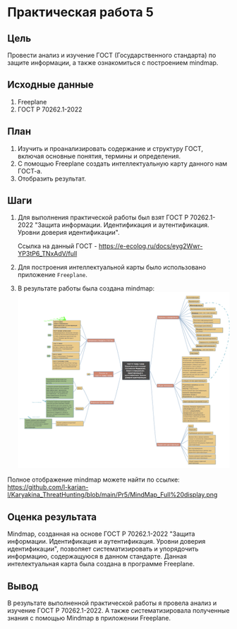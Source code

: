 # Практическая работа 5

## Цель

Провести анализ и изучение ГОСТ (Государственного стандарта) по защите информации, а также ознакомиться с построением mindmap.

## Исходные данные

1. Freeplane
2. ГОСТ Р 70262.1-2022

## План

1. Изучить и проанализировать содержание и структуру ГОСТ, включая основные понятия, термины и определения.
2. С помощью Freeplane создать интеллектуальную карту данного нам ГОСТ-а. 
3. Отобразить результат. 

## Шаги

1. Для выполнения практической работы был взят ГОСТ Р 70262.1-2022 "Защита информации. Идентификация и аутентификация. Уровни доверия идентификации".
 
    Ссылка на данный ГОСТ - https://e-ecolog.ru/docs/eyg2Wwr-YP3tP6_TNxAdV/full
    
2. Для построения интеллектуальной карты было использовано приложение `Freeplane`.
3. В результате работы была создана mindmap:
![mindmap](https://github.com/l-karian-l/Karyakina_ThreatHunting/blob/main/Pr5/MindMap.png)

Полное отображение mindmap можете найти по ссылке: https://github.com/l-karian-l/Karyakina_ThreatHunting/blob/main/Pr5/MindMap_Full%20display.png

## Оценка результата

Mindmap, созданная на основе ГОСТ Р 70262.1-2022 "Защита информации. Идентификация и аутентификация. Уровни доверия идентификации", позволяет систематизировать и упорядочить информацию, содержащуюся в данном стандарте. Данная интелектуальная карта была создана в программе Freeplane.

## Вывод

В результате выполненной практической работы я провела анализ и изучение ГОСТ Р 70262.1-2022. А также систематизировала полученные знания с помощью Mindmap в приложении Freeplane.
